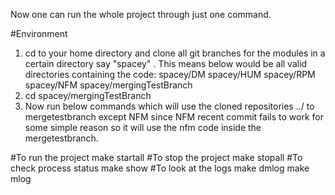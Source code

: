 Now one can run the whole project through just one command. 

#Environment

1. cd to your home directory and  clone all git branches for the modules in a certain directory say "spacey" . This means below would be all valid directories containing the code:
	spacey/DM
	spacey/HUM
	spacey/RPM
	spacey/NFM
	spacey/mergingTestBranch
2. cd spacey/mergingTestBranch
3. Now run below commands which will use the cloned repositories ../ to mergetestbranch except NFM since NFM recent commit fails to work for some simple reason so it will use the nfm code inside the mergetestbranch.

#To run the project
make startall
#To stop the project
make stopall
#To check process status
make show
#To look at the logs
make dmlog
make mlog



